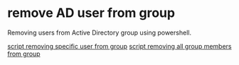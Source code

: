# remove AD user from group
Removing users from Active Directory group using powershell.

[script removing specific user from group]
[script removing all group members from group]

[script removing all group members from group]: https://github.com/teolord/remove-AD-user-from-group-powershell/blob/main/all-users.ps1
[script removing specific user from group]: https://github.com/teolord/remove-AD-user-from-group-powershell/blob/main/removing-user.ps1
